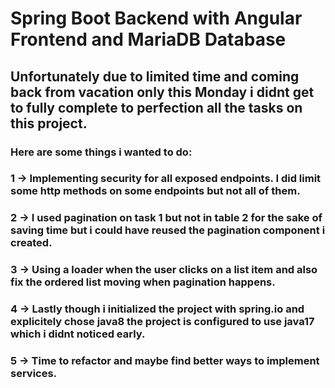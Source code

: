 # Spring Boot Backend with Angular Frontend and MariaDB Database

## Unfortunately due to limited time and coming back from vacation only this Monday i didnt get to fully complete to perfection all the tasks on this project.

### Here are some things i wanted to do: 

### 1 -> Implementing security for all exposed endpoints. I did limit some http methods on some endpoints but not all of them. 
### 2 -> I used pagination on task 1 but not in table 2 for the sake of saving time but i could have reused the pagination component i created.
### 3 -> Using a loader when the user clicks on a list item and also fix the ordered list moving when pagination happens.
### 4 -> Lastly though i initialized the project with spring.io and explicitely chose java8 the project is configured to use java17 which i didnt noticed early.
### 5 -> Time to refactor and maybe find better ways to implement services.


